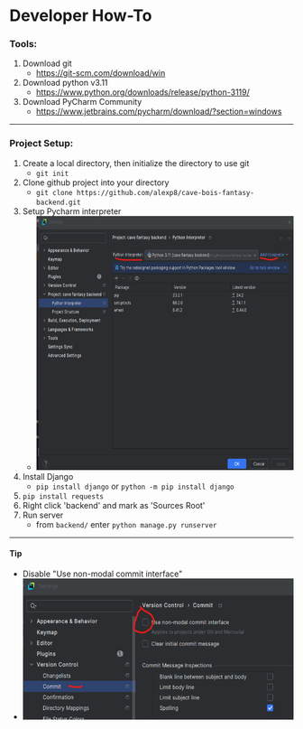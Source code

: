 # Developer How-To

### Tools:
1. Download git
   * https://git-scm.com/download/win
2. Download python v3.11
   * https://www.python.org/downloads/release/python-3119/
3. Download PyCharm Community
   * https://www.jetbrains.com/pycharm/download/?section=windows
   
---

### Project Setup:
1. Create a local directory, then initialize the directory to use git
    * `git init`
2. Clone github project into your directory
   * `git clone https://github.com/alexp8/cave-bois-fantasy-backend.git`
3. Setup Pycharm interpreter
   * <img src="how-to-images%2Fpycharm%20interpreter.png" alt="Alt text" width="600" height="450">
4. Install Django
   * `pip install django` or `python -m pip install django`
5. `pip install requests`
6. Right click 'backend' and mark as 'Sources Root'
7. Run server
   * from `backend/` enter `python manage.py runserver`

---

#### Tip
   * Disable "Use non-modal commit interface"
   * <img src="how-to-images/git non_modal.png" alt="Alt text" width="500" height="250">